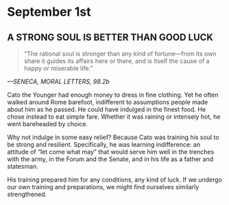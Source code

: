 # September 1st
## A STRONG SOUL IS BETTER THAN GOOD LUCK

> “The rational soul is stronger than any kind of fortune—from its own share it guides its affairs here or there, and is itself the cause of a happy or miserable life.”

*—SENECA, MORAL LETTERS, 98.2b*

Cato the Younger had enough money to dress in fine clothing. Yet he often walked around Rome barefoot, indifferent to assumptions people made about him as he passed. He could have indulged in the finest food. He chose instead to eat simple fare. Whether it was raining or intensely hot, he went bareheaded by choice.

Why not indulge in some easy relief? Because Cato was training his soul to be strong and resilient. Specifically, he was learning indifference: an attitude of “let come what may” that would serve him well in the trenches with the army, in the Forum and the Senate, and in his life as a father and statesman.

His training prepared him for any conditions, any kind of luck. If we undergo our own training and preparations, we might find ourselves similarly strengthened.

